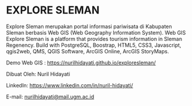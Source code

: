 # EXPLORE SLEMAN
Explore Sleman merupakan portal informasi pariwisata di Kabupaten Sleman berbasis Web GIS (Web Geography Information System). Web GIS Explore Sleman is a platform that provides tourism information in Sleman Regenency. Build with PostgreSQL, Boostrap, HTML5, CSS3, Javascript, qgis2web, QMS, QGIS Software, ArcGIS Online, ArcGIS StoryMaps.

Demo Web GIS : https://nurilhidayati.github.io/exploresleman/

Dibuat Oleh: Nuril Hidayati

LinkedIn: https://www.linkedin.com/in/nuril-hidayati/

E-mail: nurilhidayati@mail.ugm.ac.id
